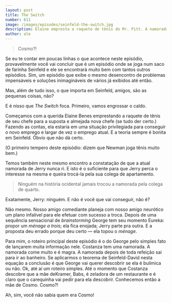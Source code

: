 ```yaml
---
layout: post
title: The Switch
number: 611
image: /images/episodes/seinfeld-the-switch.jpg
description: Elaine empresta a raquete de tênis do Mr. Pitt. A namorada do George pode ser bulímica. Jerry quer trocar a namorada pela colega de quarto dela. Descobrimos que o Kramer se chama Cosmo.
author: ale
---
```


> Cosmo?!

Se eu te contar em poucas linhas o que acontece neste episódio, provavelmente você vai concluir que é um episódio onde se joga num saco de farinha Seinfeld e ele se encontrará muito bem com tantos outros episódios. Sim, um episódio que exibe o mesmo desencontro de problemas impensáveis e soluções inimagináveis de vários já exibidos até então.

Mas, além de tudo isso, o que importa em Seinfeld, amigos, são as pequenas coisas, não?

E é nisso que *The Switch* foca. Primeiro, vamos engrossar o caldo.

Começamos com a querida Elaine Benes emprestando a raquete de tênis de seu chefe para a suposta e almejada nova chefe (se tudo der certo.) Fazendo as contas, ela estaria em uma situação privilegiada para conseguir o novo emprego e largar de vez o emprego atual. E a teoria sempre é bonita em Seinfeld. Óbvio que não dá certo.

(O primeiro tempero deste episódio: dizem que Newman joga tênis muito bem.)

Temos também neste mesmo encontro a constatação de que a atual namorada de Jerry nunca ri. E isto é o suficiente para que Jerry perca o interesse na mesma e queira trocá-la pela sua colega de apartamento.

> Ninguém na história ocidental jamais trocou a namorada pela colega de quarto.

Exatamente, Jerry: ninguém. E não é você que vai conseguir, não é?

Não mesmo. Nosso amigo comediante planeja com nosso amigo neurótico um plano infalível para ele efetuar com sucesso a troca. Depois de uma sequência sensacional de <i>brainstorming</i> George tem seu momento Eureka: propor um *ménage a trois*; ela fica enojada; Jerry parte pra outra. E a proposta deu errado porque deu certo — ela topou o *ménage*.

Para mim, o roteiro principal deste episódio é o do George pelo simples fato de lançarem muita informação nele. Costanza tem uma namorada. A namorada come muito e é magra. A namorada depois de toda refeição sai para ir ao banheiro. Se aplicarmos o teorema de Seinfeld-David nesta equação a conclusão é que George vai querer descobrir se ela é bulímica ou não. Ok, até aí um roteiro simples. Até o momento que Costanza descobre que a mãe deKramer, Babs, é zeladora de um restaurante e é claro que o carequinha vai pedir para ela descobrir. Conhecemos então a mãe de Cosmo. Cosmo?!

Ah, sim, você não sabia quem era Cosmo!
